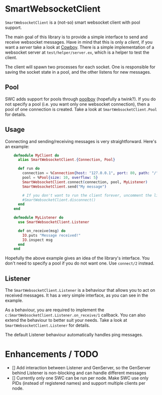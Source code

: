 # SmartWebsocketClient

`SmartWebsocketClient` is a (not-so) smart websocket client with pool support.

The main goal of this library is to provide a simple interface to send and receive websocket messages. Have in mind that this is only a *client*, if you want a *server* take a look at [Cowboy](https://github.com/ninenines/cowboy). There is a simple implementation of a websocket server at `test/helper/server.ex`, which is a helper to test the client.

The client will spawn two processes for each socket. One is responsible for saving the socket state in a pool, and the other listens for new messages.

## Pool

SWC adds support for pools through [poolboy](https://github.com/devinus/poolboy) (hopefully a twink?). If you do not specify a pool (i.e. you want only one websocket connection), then a pool of one connection is created. Take a look at `SmartWebsocketClient.Pool` for details.

## Usage

Connecting and sending/receiving messages is very straightforward. Here's an example:

```elixir
    defmodule MyClient do
      alias SmartWebsocketClient.{Connection, Pool}

      def run do
        connection = %Connection{host: "127.0.0.1", port: 80, path: "/"}
        pool = %Pool{size: 10, overflow: 5}
        SmartWebsocketClient.connect(connection, pool, MyListener)
        SmartWebsocketClient.send("My message")

        # If you don't want to run the client forever, uncomment the line below
        #SmartWebsocketClient.disconnect()
      end
    end

    defmodule MyListener do
      use SmartWebsocketClient.Listener

      def on_receive(msg) do
        IO.puts "Message received!"
        IO.inspect msg
      end
    end
```

Hopefully the above example gives an idea of the library's interface. You don't need to specify a pool if you do not want one. Use `connect/2` instead.

## Listener

The `SmartWebsocketClient.Listener` is a behaviour that allows you to act on received messages. It has a very simple interface, as you can see in the example. 

As a behaviour, you are required to implement the `c:SmartWebsocketClient.Listener.on_receive/1` callback. You can also extend the behaviour to better suit your needs. Take a look at `SmartWebsocketClient.Listener` for details.

The default Listener behaviour automatically handles ping messages.

# Enhancements / TODO

- [] Add interaction between Listener and GenServer, so the GenServer behind Listener is non-blocking and can handle different messages
- [] Currently only one SWC can be run per node. Make SWC use only PIDs (instead of registered names) and support multiple clients per node.
